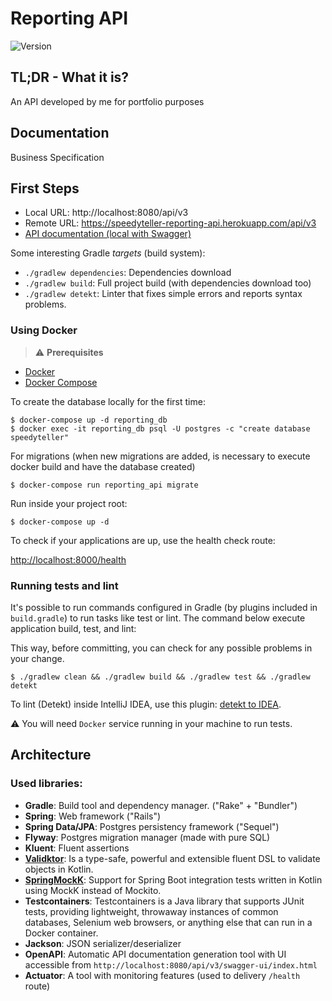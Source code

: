 # Reporting API

![Version](https://img.shields.io/badge/version-1.0.0-blue.svg?cacheSeconds=2592000)

## TL;DR - What it is?

An API developed by me for portfolio purposes

## Documentation

Business Specification

## First Steps

* Local URL: http://localhost:8080/api/v3
* Remote URL: https://speedyteller-reporting-api.herokuapp.com/api/v3
* [API documentation (local with Swagger)](http://localhost:8080/api/v3/swagger-ui/index.html)

Some interesting Gradle *targets* (build system):

* `./gradlew dependencies`: Dependencies download
* `./gradlew build`: Full project build (with dependencies download too)
* `./gradlew detekt`: Linter that fixes simple errors and reports syntax problems.

### Using Docker

> :warning: **Prerequisites**

* [Docker][]
* [Docker Compose][]

[Docker]: https://docs.docker.com/install/ "About Docker CE"
[Docker Compose]: https://docs.docker.com/compose/install/#install-compose "Install Docker Compose"

To create the database locally for the first time:

    $ docker-compose up -d reporting_db    
    $ docker exec -it reporting_db psql -U postgres -c "create database speedyteller"

For migrations (when new migrations are added, is necessary to execute docker build and have the database created)

    $ docker-compose run reporting_api migrate

Run inside your project root:

    $ docker-compose up -d

To check if your applications are up, use the health check route:

[http://localhost:8000/health](http://localhost:8080/health)

### Running tests and lint

It's possible to run commands configured in Gradle (by plugins included in `build.gradle`) to run tasks like test or lint. The command below execute application build, test, and lint:

This way, before committing, you can check for any possible problems in your change.

`$ ./gradlew clean && ./gradlew build && ./gradlew test && ./gradlew detekt`

To lint (Detekt) inside IntelliJ IDEA, use this plugin: [detekt to IDEA](https://plugins.jetbrains.com/plugin/10761-detekt).

:warning: You will need `Docker` service running in your machine to run tests.

## Architecture

### Used libraries:

* **Gradle**: Build tool and dependency manager. ("Rake" + "Bundler")
* **Spring**: Web framework ("Rails")
* **Spring Data/JPA**: Postgres persistency framework ("Sequel")
* **Flyway**: Postgres migration manager (made with pure SQL)
* **Kluent**: Fluent assertions
* **[Validktor](https://github.com/valiktor/valiktor)**: Is a type-safe, powerful and extensible fluent DSL to validate objects in Kotlin.
* **[SpringMockK](https://github.com/Ninja-Squad/springmockk)**: Support for Spring Boot integration tests written in Kotlin using MockK instead of Mockito.
* **Testcontainers**: Testcontainers is a Java library that supports JUnit tests, providing lightweight, throwaway instances of common databases, Selenium web browsers, or anything else that can run in a Docker container.
* **Jackson**: JSON serializer/deserializer
* **OpenAPI**: Automatic API documentation generation tool with UI accessible from `http://localhost:8080/api/v3/swagger-ui/index.html`
* **Actuator**: A tool with monitoring features (used to delivery `/health` route)

